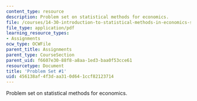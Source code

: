```yaml
---
content_type: resource
description: Problem set on statistical methods for economics.
file: /courses/14-30-introduction-to-statistical-methods-in-economics-spring-2009/456138af4f3daa310d641ccf82123714_MIT14_30s09_pset01.pdf
file_type: application/pdf
learning_resource_types:
- Assignments
ocw_type: OCWFile
parent_title: Assignments
parent_type: CourseSection
parent_uid: f6607e30-88f8-a8aa-1ed3-baa0f53cce61
resourcetype: Document
title: 'Problem Set #1'
uid: 456138af-4f3d-aa31-0d64-1ccf82123714
---
```

Problem set on statistical methods for economics.

